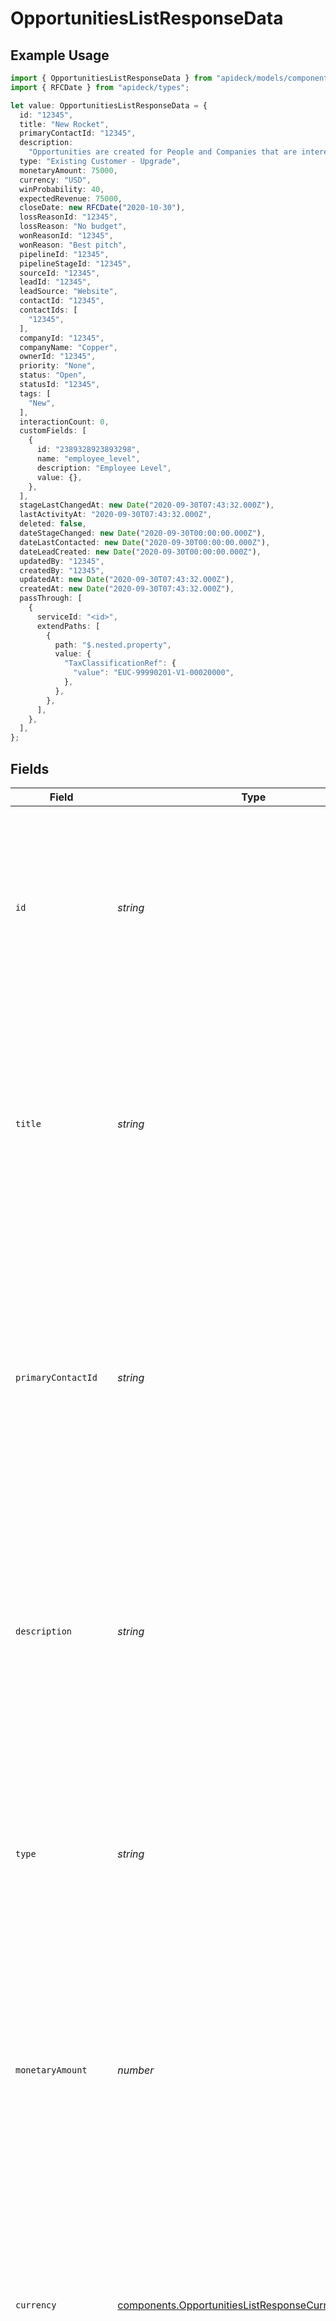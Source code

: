 # OpportunitiesListResponseData

## Example Usage

```typescript
import { OpportunitiesListResponseData } from "apideck/models/components";
import { RFCDate } from "apideck/types";

let value: OpportunitiesListResponseData = {
  id: "12345",
  title: "New Rocket",
  primaryContactId: "12345",
  description:
    "Opportunities are created for People and Companies that are interested in buying your products or services. Create Opportunities for People and Companies to move them through one of your Pipelines.",
  type: "Existing Customer - Upgrade",
  monetaryAmount: 75000,
  currency: "USD",
  winProbability: 40,
  expectedRevenue: 75000,
  closeDate: new RFCDate("2020-10-30"),
  lossReasonId: "12345",
  lossReason: "No budget",
  wonReasonId: "12345",
  wonReason: "Best pitch",
  pipelineId: "12345",
  pipelineStageId: "12345",
  sourceId: "12345",
  leadId: "12345",
  leadSource: "Website",
  contactId: "12345",
  contactIds: [
    "12345",
  ],
  companyId: "12345",
  companyName: "Copper",
  ownerId: "12345",
  priority: "None",
  status: "Open",
  statusId: "12345",
  tags: [
    "New",
  ],
  interactionCount: 0,
  customFields: [
    {
      id: "2389328923893298",
      name: "employee_level",
      description: "Employee Level",
      value: {},
    },
  ],
  stageLastChangedAt: new Date("2020-09-30T07:43:32.000Z"),
  lastActivityAt: "2020-09-30T07:43:32.000Z",
  deleted: false,
  dateStageChanged: new Date("2020-09-30T00:00:00.000Z"),
  dateLastContacted: new Date("2020-09-30T00:00:00.000Z"),
  dateLeadCreated: new Date("2020-09-30T00:00:00.000Z"),
  updatedBy: "12345",
  createdBy: "12345",
  updatedAt: new Date("2020-09-30T07:43:32.000Z"),
  createdAt: new Date("2020-09-30T07:43:32.000Z"),
  passThrough: [
    {
      serviceId: "<id>",
      extendPaths: [
        {
          path: "$.nested.property",
          value: {
            "TaxClassificationRef": {
              "value": "EUC-99990201-V1-00020000",
            },
          },
        },
      ],
    },
  ],
};
```

## Fields

| Field                                                                                                                                                                                                                                                                                                                                                                                                                                                                                                                              | Type                                                                                                                                                                                                                                                                                                                                                                                                                                                                                                                               | Required                                                                                                                                                                                                                                                                                                                                                                                                                                                                                                                           | Description                                                                                                                                                                                                                                                                                                                                                                                                                                                                                                                        | Example                                                                                                                                                                                                                                                                                                                                                                                                                                                                                                                            |
| ---------------------------------------------------------------------------------------------------------------------------------------------------------------------------------------------------------------------------------------------------------------------------------------------------------------------------------------------------------------------------------------------------------------------------------------------------------------------------------------------------------------------------------- | ---------------------------------------------------------------------------------------------------------------------------------------------------------------------------------------------------------------------------------------------------------------------------------------------------------------------------------------------------------------------------------------------------------------------------------------------------------------------------------------------------------------------------------- | ---------------------------------------------------------------------------------------------------------------------------------------------------------------------------------------------------------------------------------------------------------------------------------------------------------------------------------------------------------------------------------------------------------------------------------------------------------------------------------------------------------------------------------- | ---------------------------------------------------------------------------------------------------------------------------------------------------------------------------------------------------------------------------------------------------------------------------------------------------------------------------------------------------------------------------------------------------------------------------------------------------------------------------------------------------------------------------------- | ---------------------------------------------------------------------------------------------------------------------------------------------------------------------------------------------------------------------------------------------------------------------------------------------------------------------------------------------------------------------------------------------------------------------------------------------------------------------------------------------------------------------------------- |
| `id`                                                                                                                                                                                                                                                                                                                                                                                                                                                                                                                               | *string*                                                                                                                                                                                                                                                                                                                                                                                                                                                                                                                           | :heavy_minus_sign:                                                                                                                                                                                                                                                                                                                                                                                                                                                                                                                 | A unique identifier for the opportunity. This identifier is used to specify which opportunity record is being updated within the CRM system. It must match an existing record's ID to ensure the correct opportunity is modified. Typically, this ID is generated by the CRM when the opportunity is first created and is immutable.                                                                                                                                                                                               | 12345                                                                                                                                                                                                                                                                                                                                                                                                                                                                                                                              |
| `title`                                                                                                                                                                                                                                                                                                                                                                                                                                                                                                                            | *string*                                                                                                                                                                                                                                                                                                                                                                                                                                                                                                                           | :heavy_check_mark:                                                                                                                                                                                                                                                                                                                                                                                                                                                                                                                 | The title or name of the opportunity. This field serves as a brief, descriptive label for the opportunity, often reflecting the potential deal or project name. It is required to provide clarity and context within the CRM, helping users quickly identify and differentiate between various opportunities. The title should be concise yet descriptive enough to convey the essence of the opportunity.                                                                                                                         | New Rocket                                                                                                                                                                                                                                                                                                                                                                                                                                                                                                                         |
| `primaryContactId`                                                                                                                                                                                                                                                                                                                                                                                                                                                                                                                 | *string*                                                                                                                                                                                                                                                                                                                                                                                                                                                                                                                           | :heavy_check_mark:                                                                                                                                                                                                                                                                                                                                                                                                                                                                                                                 | The unique identifier of the primary contact associated with the opportunity. This ID links the opportunity to a specific contact within the CRM, facilitating communication and relationship management. It is crucial for ensuring that the opportunity is connected to the correct individual, who is typically the main point of contact for the deal or project. This field is required to maintain accurate and actionable CRM records.                                                                                      | 12345                                                                                                                                                                                                                                                                                                                                                                                                                                                                                                                              |
| `description`                                                                                                                                                                                                                                                                                                                                                                                                                                                                                                                      | *string*                                                                                                                                                                                                                                                                                                                                                                                                                                                                                                                           | :heavy_minus_sign:                                                                                                                                                                                                                                                                                                                                                                                                                                                                                                                 | A description of the opportunity. This field provides additional context and details about the opportunity, such as its scope, objectives, and any relevant background information. While not required, a well-crafted description can enhance understanding and collaboration among team members by offering insights into the opportunity's significance and potential impact.                                                                                                                                                   | Opportunities are created for People and Companies that are interested in buying your products or services. Create Opportunities for People and Companies to move them through one of your Pipelines.                                                                                                                                                                                                                                                                                                                              |
| `type`                                                                                                                                                                                                                                                                                                                                                                                                                                                                                                                             | *string*                                                                                                                                                                                                                                                                                                                                                                                                                                                                                                                           | :heavy_minus_sign:                                                                                                                                                                                                                                                                                                                                                                                                                                                                                                                 | The type of the opportunity. This field categorizes the opportunity, helping to organize and filter records within the CRM. Common types might include 'New Business', 'Renewal', or 'Upsell'. While optional, specifying the type can aid in reporting and analysis by allowing users to segment opportunities based on their nature and strategic importance.                                                                                                                                                                    | Existing Customer - Upgrade                                                                                                                                                                                                                                                                                                                                                                                                                                                                                                        |
| `monetaryAmount`                                                                                                                                                                                                                                                                                                                                                                                                                                                                                                                   | *number*                                                                                                                                                                                                                                                                                                                                                                                                                                                                                                                           | :heavy_minus_sign:                                                                                                                                                                                                                                                                                                                                                                                                                                                                                                                 | The monetary value associated with the opportunity, representing the total potential revenue that could be generated if the opportunity is successfully closed. This value is crucial for forecasting and financial planning within the CRM system. It should be a positive number and accurately reflect the expected financial outcome of the opportunity.                                                                                                                                                                       | 75000                                                                                                                                                                                                                                                                                                                                                                                                                                                                                                                              |
| `currency`                                                                                                                                                                                                                                                                                                                                                                                                                                                                                                                         | [components.OpportunitiesListResponseCurrency](../../models/components/opportunitieslistresponsecurrency.md)                                                                                                                                                                                                                                                                                                                                                                                                                       | :heavy_minus_sign:                                                                                                                                                                                                                                                                                                                                                                                                                                                                                                                 | Indicates the associated currency for an amount of money, adhering to the ISO 4217 standard. This property ensures that all monetary values are consistently represented and understood across different regions and financial systems. It is essential for international operations and financial reporting, allowing users to specify the currency in which the opportunity's monetary amount is denominated.                                                                                                                    | USD                                                                                                                                                                                                                                                                                                                                                                                                                                                                                                                                |
| `winProbability`                                                                                                                                                                                                                                                                                                                                                                                                                                                                                                                   | *number*                                                                                                                                                                                                                                                                                                                                                                                                                                                                                                                           | :heavy_minus_sign:                                                                                                                                                                                                                                                                                                                                                                                                                                                                                                                 | The probability of winning the opportunity, expressed as a percentage from 0 to 100. This metric is used to assess the likelihood of successfully closing the opportunity and is vital for risk assessment and prioritization of sales efforts. A higher percentage indicates a greater chance of winning the opportunity, guiding strategic decision-making within the sales team.                                                                                                                                                | 40                                                                                                                                                                                                                                                                                                                                                                                                                                                                                                                                 |
| `expectedRevenue`                                                                                                                                                                                                                                                                                                                                                                                                                                                                                                                  | *number*                                                                                                                                                                                                                                                                                                                                                                                                                                                                                                                           | :heavy_minus_sign:                                                                                                                                                                                                                                                                                                                                                                                                                                                                                                                 | The expected revenue from the opportunity, calculated by multiplying the monetary amount by the win probability. This figure provides a realistic estimate of potential income and is used for revenue forecasting and setting sales targets. It should be a positive number that reflects the anticipated financial benefit of the opportunity.                                                                                                                                                                                   | 75000                                                                                                                                                                                                                                                                                                                                                                                                                                                                                                                              |
| `closeDate`                                                                                                                                                                                                                                                                                                                                                                                                                                                                                                                        | [RFCDate](../../types/rfcdate.md)                                                                                                                                                                                                                                                                                                                                                                                                                                                                                                  | :heavy_minus_sign:                                                                                                                                                                                                                                                                                                                                                                                                                                                                                                                 | The actual closing date for the opportunity, formatted as a date string (e.g., YYYY-MM-DD). This property indicates when the opportunity was or is expected to be finalized. If the close_date is null, it signifies that the opportunity is still open and ongoing. This information is critical for tracking sales cycles and managing timelines within the CRM.                                                                                                                                                                 | 2020-10-30                                                                                                                                                                                                                                                                                                                                                                                                                                                                                                                         |
| `lossReasonId`                                                                                                                                                                                                                                                                                                                                                                                                                                                                                                                     | *string*                                                                                                                                                                                                                                                                                                                                                                                                                                                                                                                           | :heavy_minus_sign:                                                                                                                                                                                                                                                                                                                                                                                                                                                                                                                 | The unique identifier of the reason why the opportunity was lost. This ID links to a predefined list of loss reasons within the CRM, allowing for standardized reporting and analysis of lost opportunities. It helps in understanding trends and improving future sales strategies. Ensure the ID corresponds to an existing entry in the CRM's loss reasons database.                                                                                                                                                            | 12345                                                                                                                                                                                                                                                                                                                                                                                                                                                                                                                              |
| `lossReason`                                                                                                                                                                                                                                                                                                                                                                                                                                                                                                                       | *string*                                                                                                                                                                                                                                                                                                                                                                                                                                                                                                                           | :heavy_minus_sign:                                                                                                                                                                                                                                                                                                                                                                                                                                                                                                                 | The reason why the opportunity was lost. This field allows users to provide a detailed explanation or note about why the opportunity did not convert into a sale. It is useful for qualitative analysis and can be used to identify patterns or areas for improvement in the sales process. This field should be concise yet descriptive enough to provide meaningful insights.                                                                                                                                                    | No budget                                                                                                                                                                                                                                                                                                                                                                                                                                                                                                                          |
| `wonReasonId`                                                                                                                                                                                                                                                                                                                                                                                                                                                                                                                      | *string*                                                                                                                                                                                                                                                                                                                                                                                                                                                                                                                           | :heavy_minus_sign:                                                                                                                                                                                                                                                                                                                                                                                                                                                                                                                 | The unique identifier of the reason why the opportunity was won. Similar to the loss_reason_id, this ID should match an entry in the CRM's predefined list of win reasons. It facilitates consistent tracking and analysis of successful sales, aiding in the identification of effective sales tactics and strategies. Ensure this ID is valid and corresponds to an existing win reason in the CRM.                                                                                                                              | 12345                                                                                                                                                                                                                                                                                                                                                                                                                                                                                                                              |
| `wonReason`                                                                                                                                                                                                                                                                                                                                                                                                                                                                                                                        | *string*                                                                                                                                                                                                                                                                                                                                                                                                                                                                                                                           | :heavy_minus_sign:                                                                                                                                                                                                                                                                                                                                                                                                                                                                                                                 | The reason why the opportunity was won. This field captures the key factors or circumstances that led to the successful closing of the opportunity. It is valuable for understanding what strategies or conditions contribute to winning deals and can inform future sales approaches. The description should be clear and specific to provide actionable insights.                                                                                                                                                                | Best pitch                                                                                                                                                                                                                                                                                                                                                                                                                                                                                                                         |
| `pipelineId`                                                                                                                                                                                                                                                                                                                                                                                                                                                                                                                       | *string*                                                                                                                                                                                                                                                                                                                                                                                                                                                                                                                           | :heavy_minus_sign:                                                                                                                                                                                                                                                                                                                                                                                                                                                                                                                 | The unique identifier of the pipeline associated with the opportunity. This ID links the opportunity to a specific sales pipeline within the CRM, which helps in tracking the opportunity's progress and status within the sales process. It is crucial for organizing opportunities and ensuring they are managed within the correct pipeline stages. The ID must match an existing pipeline in the CRM system.                                                                                                                   | 12345                                                                                                                                                                                                                                                                                                                                                                                                                                                                                                                              |
| `pipelineStageId`                                                                                                                                                                                                                                                                                                                                                                                                                                                                                                                  | *string*                                                                                                                                                                                                                                                                                                                                                                                                                                                                                                                           | :heavy_minus_sign:                                                                                                                                                                                                                                                                                                                                                                                                                                                                                                                 | The unique identifier of the stage in the pipeline associated with the opportunity. This field allows users to specify the current phase of the sales process that the opportunity is in, such as 'Prospecting', 'Qualification', or 'Negotiation'. Updating this field helps in tracking the progress of the opportunity through the sales funnel, enabling better forecasting and resource allocation. It should correspond to a valid stage ID within the CRM's pipeline configuration.                                         | 12345                                                                                                                                                                                                                                                                                                                                                                                                                                                                                                                              |
| `sourceId`                                                                                                                                                                                                                                                                                                                                                                                                                                                                                                                         | *string*                                                                                                                                                                                                                                                                                                                                                                                                                                                                                                                           | :heavy_minus_sign:                                                                                                                                                                                                                                                                                                                                                                                                                                                                                                                 | The unique identifier of the source of the opportunity. This property is used to trace the origin of the opportunity, such as a marketing campaign, referral, or direct inquiry. Understanding the source helps in evaluating the effectiveness of different lead generation strategies and optimizing marketing efforts. It should match a predefined source ID in the CRM system.                                                                                                                                                | 12345                                                                                                                                                                                                                                                                                                                                                                                                                                                                                                                              |
| `leadId`                                                                                                                                                                                                                                                                                                                                                                                                                                                                                                                           | *string*                                                                                                                                                                                                                                                                                                                                                                                                                                                                                                                           | :heavy_minus_sign:                                                                                                                                                                                                                                                                                                                                                                                                                                                                                                                 | The unique identifier of the lead associated with the opportunity. This field links the opportunity to a specific lead record, ensuring continuity and context in the sales process. It is crucial for maintaining a clear history of interactions and engagements with potential clients. The lead ID must exist in the CRM to establish this connection.                                                                                                                                                                         | 12345                                                                                                                                                                                                                                                                                                                                                                                                                                                                                                                              |
| `leadSource`                                                                                                                                                                                                                                                                                                                                                                                                                                                                                                                       | *string*                                                                                                                                                                                                                                                                                                                                                                                                                                                                                                                           | :heavy_minus_sign:                                                                                                                                                                                                                                                                                                                                                                                                                                                                                                                 | The source of the lead associated with the opportunity. This property provides additional context about how the lead was acquired, such as through a web form, event, or advertisement. It complements the 'source_id' by offering a descriptive label that can be used in reports and analytics to assess lead quality and conversion rates. This should be a valid source description recognized by the CRM.                                                                                                                     | Website                                                                                                                                                                                                                                                                                                                                                                                                                                                                                                                            |
| `contactId`                                                                                                                                                                                                                                                                                                                                                                                                                                                                                                                        | *string*                                                                                                                                                                                                                                                                                                                                                                                                                                                                                                                           | :heavy_minus_sign:                                                                                                                                                                                                                                                                                                                                                                                                                                                                                                                 | The unique identifier of the contact associated with the opportunity. This field is essential for linking the opportunity to a specific contact person, facilitating personalized communication and relationship management. It ensures that all interactions are recorded under the correct contact, supporting a comprehensive view of customer engagement. The contact ID must be valid and existing in the CRM database.                                                                                                       | 12345                                                                                                                                                                                                                                                                                                                                                                                                                                                                                                                              |
| `contactIds`                                                                                                                                                                                                                                                                                                                                                                                                                                                                                                                       | *string*[]                                                                                                                                                                                                                                                                                                                                                                                                                                                                                                                         | :heavy_minus_sign:                                                                                                                                                                                                                                                                                                                                                                                                                                                                                                                 | An array of unique identifiers of all contacts associated with the opportunity. This list is crucial for linking relevant contacts to the opportunity, ensuring that all communications and interactions are tracked within the CRM. It allows for seamless integration of contact data, facilitating better relationship management and follow-up actions. Each ID should correspond to an existing contact in the system, and the array can be updated to reflect changes in contact associations as the opportunity progresses. |                                                                                                                                                                                                                                                                                                                                                                                                                                                                                                                                    |
| `companyId`                                                                                                                                                                                                                                                                                                                                                                                                                                                                                                                        | *string*                                                                                                                                                                                                                                                                                                                                                                                                                                                                                                                           | :heavy_minus_sign:                                                                                                                                                                                                                                                                                                                                                                                                                                                                                                                 | The unique identifier of the company associated with the opportunity. This ID is essential for linking the opportunity to the correct company record within the CRM, ensuring that all related business activities are accurately tracked and reported. It must match an existing company ID in the system, facilitating precise data management and reporting.                                                                                                                                                                    | 12345                                                                                                                                                                                                                                                                                                                                                                                                                                                                                                                              |
| `companyName`                                                                                                                                                                                                                                                                                                                                                                                                                                                                                                                      | *string*                                                                                                                                                                                                                                                                                                                                                                                                                                                                                                                           | :heavy_minus_sign:                                                                                                                                                                                                                                                                                                                                                                                                                                                                                                                 | The name of the company associated with the opportunity. This field is used to display the company name in the CRM interface, providing users with a clear and recognizable reference to the business entity involved. It should reflect the official or commonly used name of the company, aiding in user recognition and record accuracy.                                                                                                                                                                                        | Copper                                                                                                                                                                                                                                                                                                                                                                                                                                                                                                                             |
| `ownerId`                                                                                                                                                                                                                                                                                                                                                                                                                                                                                                                          | *string*                                                                                                                                                                                                                                                                                                                                                                                                                                                                                                                           | :heavy_minus_sign:                                                                                                                                                                                                                                                                                                                                                                                                                                                                                                                 | The unique identifier of the user who owns the opportunity. This ID is critical for assigning responsibility and accountability within the CRM, ensuring that the opportunity is managed by the correct individual or team. It should correspond to a valid user ID in the system, supporting effective workflow management and performance tracking.                                                                                                                                                                              | 12345                                                                                                                                                                                                                                                                                                                                                                                                                                                                                                                              |
| `priority`                                                                                                                                                                                                                                                                                                                                                                                                                                                                                                                         | *string*                                                                                                                                                                                                                                                                                                                                                                                                                                                                                                                           | :heavy_minus_sign:                                                                                                                                                                                                                                                                                                                                                                                                                                                                                                                 | The priority level assigned to the opportunity, indicating its importance or urgency within the sales pipeline. This can help sales teams prioritize their efforts and allocate resources effectively. Common values might include 'High', 'Medium', or 'Low', and should align with your organization's sales strategy and criteria for opportunity management.                                                                                                                                                                   | None                                                                                                                                                                                                                                                                                                                                                                                                                                                                                                                               |
| `status`                                                                                                                                                                                                                                                                                                                                                                                                                                                                                                                           | *string*                                                                                                                                                                                                                                                                                                                                                                                                                                                                                                                           | :heavy_minus_sign:                                                                                                                                                                                                                                                                                                                                                                                                                                                                                                                 | The current status of the opportunity, reflecting its stage in the sales process. This field is crucial for tracking progress and forecasting sales outcomes. Typical statuses might include 'New', 'In Progress', 'Closed Won', or 'Closed Lost'. Ensure that the status aligns with predefined stages in your CRM to maintain consistency in reporting and analysis.                                                                                                                                                             | Open                                                                                                                                                                                                                                                                                                                                                                                                                                                                                                                               |
| `statusId`                                                                                                                                                                                                                                                                                                                                                                                                                                                                                                                         | *string*                                                                                                                                                                                                                                                                                                                                                                                                                                                                                                                           | :heavy_minus_sign:                                                                                                                                                                                                                                                                                                                                                                                                                                                                                                                 | The unique identifier associated with the current status of the opportunity. This ID is used internally by the CRM to map to specific status names and should be used when updating the status programmatically. It ensures that the correct status is applied, especially in systems with complex workflows or custom statuses.                                                                                                                                                                                                   | 12345                                                                                                                                                                                                                                                                                                                                                                                                                                                                                                                              |
| `tags`                                                                                                                                                                                                                                                                                                                                                                                                                                                                                                                             | *string*[]                                                                                                                                                                                                                                                                                                                                                                                                                                                                                                                         | :heavy_minus_sign:                                                                                                                                                                                                                                                                                                                                                                                                                                                                                                                 | An array of tags associated with the opportunity, allowing for categorization and easier retrieval of records. Tags can be used to label opportunities with specific attributes or characteristics, such as 'Urgent', 'VIP Client', or 'Follow-up Required'. This enhances searchability and filtering within the CRM.                                                                                                                                                                                                             | [<br/>"New"<br/>]                                                                                                                                                                                                                                                                                                                                                                                                                                                                                                                  |
| `interactionCount`                                                                                                                                                                                                                                                                                                                                                                                                                                                                                                                 | *number*                                                                                                                                                                                                                                                                                                                                                                                                                                                                                                                           | :heavy_minus_sign:                                                                                                                                                                                                                                                                                                                                                                                                                                                                                                                 | The number of interactions with the opportunity. This field tracks the total number of interactions, such as calls, meetings, or emails, associated with the opportunity. It provides insight into the level of engagement and activity related to the opportunity, helping sales teams assess progress and prioritize efforts. While not required, updating this field can enhance reporting and analysis of sales activities.                                                                                                    | 0                                                                                                                                                                                                                                                                                                                                                                                                                                                                                                                                  |
| `customFields`                                                                                                                                                                                                                                                                                                                                                                                                                                                                                                                     | [components.OpportunitiesListResponseCustomFields](../../models/components/opportunitieslistresponsecustomfields.md)[]                                                                                                                                                                                                                                                                                                                                                                                                             | :heavy_minus_sign:                                                                                                                                                                                                                                                                                                                                                                                                                                                                                                                 | An array of custom fields associated with the opportunity. Custom fields allow for the extension of the standard opportunity schema to include additional, user-defined data points. This flexibility supports various business needs by enabling the capture of unique information pertinent to specific sales processes or industry requirements. Each custom field within the array must adhere to the defined structure, including an ID and optionally a name and description.                                                |                                                                                                                                                                                                                                                                                                                                                                                                                                                                                                                                    |
| `stageLastChangedAt`                                                                                                                                                                                                                                                                                                                                                                                                                                                                                                               | [Date](https://developer.mozilla.org/en-US/docs/Web/JavaScript/Reference/Global_Objects/Date)                                                                                                                                                                                                                                                                                                                                                                                                                                      | :heavy_minus_sign:                                                                                                                                                                                                                                                                                                                                                                                                                                                                                                                 | The precise date and time when the opportunity's stage was last updated. This timestamp is crucial for tracking the progress and lifecycle of an opportunity, helping sales teams to manage their pipeline effectively. It should be formatted according to ISO 8601 standards (e.g., '2023-03-15T13:45:30Z') and is typically updated automatically by the system when the stage changes.                                                                                                                                         | 2020-09-30T07:43:32.000Z                                                                                                                                                                                                                                                                                                                                                                                                                                                                                                           |
| `lastActivityAt`                                                                                                                                                                                                                                                                                                                                                                                                                                                                                                                   | *string*                                                                                                                                                                                                                                                                                                                                                                                                                                                                                                                           | :heavy_minus_sign:                                                                                                                                                                                                                                                                                                                                                                                                                                                                                                                 | The exact date and time when the most recent activity related to the opportunity occurred. This could include interactions such as calls, meetings, or emails. Keeping this field updated helps in maintaining an accurate timeline of engagement with the opportunity, which is essential for sales forecasting and strategy planning. The format should adhere to ISO 8601 standards.                                                                                                                                            | 2020-09-30T07:43:32.000Z                                                                                                                                                                                                                                                                                                                                                                                                                                                                                                           |
| `deleted`                                                                                                                                                                                                                                                                                                                                                                                                                                                                                                                          | *boolean*                                                                                                                                                                                                                                                                                                                                                                                                                                                                                                                          | :heavy_minus_sign:                                                                                                                                                                                                                                                                                                                                                                                                                                                                                                                 | A boolean flag indicating whether the opportunity record has been marked as deleted. This field is used to manage soft deletions, allowing records to be hidden from active views without being permanently removed from the database. It is important for maintaining data integrity and for potential recovery of records if needed.                                                                                                                                                                                             | false                                                                                                                                                                                                                                                                                                                                                                                                                                                                                                                              |
| `dateStageChanged`                                                                                                                                                                                                                                                                                                                                                                                                                                                                                                                 | [Date](https://developer.mozilla.org/en-US/docs/Web/JavaScript/Reference/Global_Objects/Date)                                                                                                                                                                                                                                                                                                                                                                                                                                      | :heavy_minus_sign:                                                                                                                                                                                                                                                                                                                                                                                                                                                                                                                 | The specific date and time when the opportunity's stage was last modified. This field is similar to 'stage_last_changed_at' and is used to track changes in the sales process. Accurate tracking of stage changes is vital for performance analysis and reporting. The date should be in ISO 8601 format to ensure consistency across systems.                                                                                                                                                                                     | 2020-09-30T00:00:00.000Z                                                                                                                                                                                                                                                                                                                                                                                                                                                                                                           |
| `dateLastContacted`                                                                                                                                                                                                                                                                                                                                                                                                                                                                                                                | [Date](https://developer.mozilla.org/en-US/docs/Web/JavaScript/Reference/Global_Objects/Date)                                                                                                                                                                                                                                                                                                                                                                                                                                      | :heavy_minus_sign:                                                                                                                                                                                                                                                                                                                                                                                                                                                                                                                 | The date and time when the opportunity was last contacted. This timestamp is crucial for tracking engagement history and ensuring timely follow-ups. It helps sales teams prioritize opportunities based on recent interactions. The format should be ISO 8601 (e.g., '2023-03-15T13:45:30Z').                                                                                                                                                                                                                                     | 2020-09-30T00:00:00.000Z                                                                                                                                                                                                                                                                                                                                                                                                                                                                                                           |
| `dateLeadCreated`                                                                                                                                                                                                                                                                                                                                                                                                                                                                                                                  | [Date](https://developer.mozilla.org/en-US/docs/Web/JavaScript/Reference/Global_Objects/Date)                                                                                                                                                                                                                                                                                                                                                                                                                                      | :heavy_minus_sign:                                                                                                                                                                                                                                                                                                                                                                                                                                                                                                                 | The date and time when the lead associated with the opportunity was created. This information is vital for understanding the lifecycle of the opportunity and assessing lead conversion timelines. It should be in ISO 8601 format (e.g., '2023-03-15T13:45:30Z').                                                                                                                                                                                                                                                                 | 2020-09-30T00:00:00.000Z                                                                                                                                                                                                                                                                                                                                                                                                                                                                                                           |
| `customMappings`                                                                                                                                                                                                                                                                                                                                                                                                                                                                                                                   | [components.OpportunitiesListResponseCustomMappings](../../models/components/opportunitieslistresponsecustommappings.md)                                                                                                                                                                                                                                                                                                                                                                                                           | :heavy_minus_sign:                                                                                                                                                                                                                                                                                                                                                                                                                                                                                                                 | When custom mappings are configured on the resource, the result is included here. This object allows for the extension of standard fields with custom data points, enabling tailored data integration and reporting. It is particularly useful in environments with complex data requirements.                                                                                                                                                                                                                                     |                                                                                                                                                                                                                                                                                                                                                                                                                                                                                                                                    |
| `updatedBy`                                                                                                                                                                                                                                                                                                                                                                                                                                                                                                                        | *string*                                                                                                                                                                                                                                                                                                                                                                                                                                                                                                                           | :heavy_minus_sign:                                                                                                                                                                                                                                                                                                                                                                                                                                                                                                                 | The unique identifier of the user who last updated the opportunity. This field is essential for audit trails and accountability, allowing organizations to track changes and identify the responsible party for modifications. It should match a valid user ID within the CRM system.                                                                                                                                                                                                                                              | 12345                                                                                                                                                                                                                                                                                                                                                                                                                                                                                                                              |
| `createdBy`                                                                                                                                                                                                                                                                                                                                                                                                                                                                                                                        | *string*                                                                                                                                                                                                                                                                                                                                                                                                                                                                                                                           | :heavy_minus_sign:                                                                                                                                                                                                                                                                                                                                                                                                                                                                                                                 | The unique identifier of the user who created the opportunity. This identifier is important for maintaining a record of the originator of the opportunity, facilitating user-specific reporting and accountability. It should correspond to a valid user ID in the CRM.                                                                                                                                                                                                                                                            | 12345                                                                                                                                                                                                                                                                                                                                                                                                                                                                                                                              |
| `updatedAt`                                                                                                                                                                                                                                                                                                                                                                                                                                                                                                                        | [Date](https://developer.mozilla.org/en-US/docs/Web/JavaScript/Reference/Global_Objects/Date)                                                                                                                                                                                                                                                                                                                                                                                                                                      | :heavy_minus_sign:                                                                                                                                                                                                                                                                                                                                                                                                                                                                                                                 | The 'updated_at' field records the precise date and time when the opportunity was last modified. This timestamp is crucial for tracking changes and ensuring data integrity within the CRM system. It helps users identify the most recent updates and is automatically managed by the system to reflect the latest modification time. This field is not required in the request body as it is typically handled by the system.                                                                                                    | 2020-09-30T07:43:32.000Z                                                                                                                                                                                                                                                                                                                                                                                                                                                                                                           |
| `createdAt`                                                                                                                                                                                                                                                                                                                                                                                                                                                                                                                        | [Date](https://developer.mozilla.org/en-US/docs/Web/JavaScript/Reference/Global_Objects/Date)                                                                                                                                                                                                                                                                                                                                                                                                                                      | :heavy_minus_sign:                                                                                                                                                                                                                                                                                                                                                                                                                                                                                                                 | The 'created_at' field indicates the exact date and time when the opportunity was initially created in the CRM. This information is vital for historical data analysis and auditing purposes, allowing users to track the lifecycle of an opportunity from inception. Although not required in the update operation, it provides context about the opportunity's duration and history within the system.                                                                                                                           | 2020-09-30T07:43:32.000Z                                                                                                                                                                                                                                                                                                                                                                                                                                                                                                           |
| `passThrough`                                                                                                                                                                                                                                                                                                                                                                                                                                                                                                                      | [components.OpportunitiesListResponsePassThrough](../../models/components/opportunitieslistresponsepassthrough.md)[]                                                                                                                                                                                                                                                                                                                                                                                                               | :heavy_minus_sign:                                                                                                                                                                                                                                                                                                                                                                                                                                                                                                                 | The 'pass_through' property is an array that allows users to include service-specific custom data or structured modifications when updating an opportunity. This feature is particularly useful for integrating with external services or applying custom business logic that requires additional data not covered by standard fields. It supports flexibility and extensibility in handling unique business requirements during the update process.                                                                               |                                                                                                                                                                                                                                                                                                                                                                                                                                                                                                                                    |